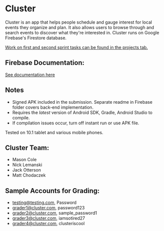 # Cluster
Cluster is an app that helps people schedule and gauge interest for local events they organize and plan. It also allows users to browse through and search events to discover what they're interested in. Cluster runs on Google Firebase's Firestore database.


[Work on first and second sprint tasks can be found in the projects tab.](https://github.com/jhu-cs-uima-sp19/Cluster/projects/3)

## Firebase Documentation:
[See documentation here](Firebase/README.md)

## Notes
- Signed APK included in the submission. Separate readme in Firebase folder covers back-end implementation. 
- Requires the *latest* version of Android SDK, Gradle, Android Studio to compile.
- If compilation issues occur, turn off instant run or use APK file.

Tested on 10.1 tablet and various mobile phones.


## Cluster Team:
- Mason Cole
- Nick Lemanski
- Jack Otterson
- Matt Chodaczek

## Sample Accounts for Grading:
- testing@testing.com, Password
- grader1@cluster.com, password123
- grader2@cluster.com, sample_password1
- grader3@cluster.com, iamsotired27
- grader4@cluster.com, clusteriscool
